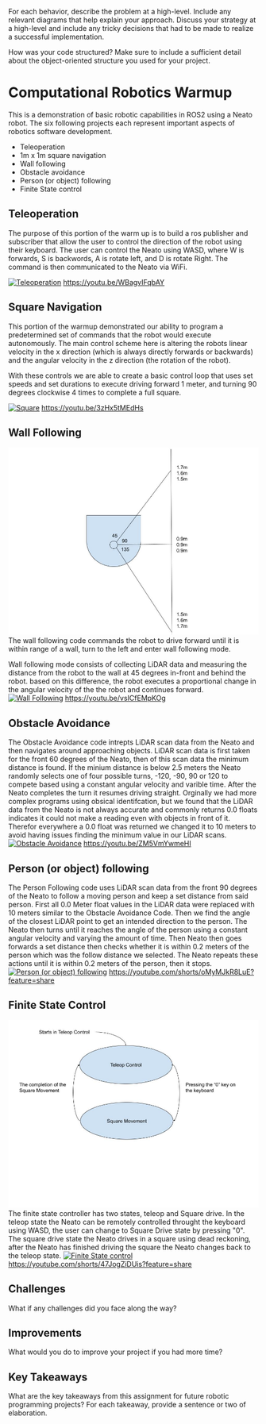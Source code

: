 For each behavior, describe the problem at a high-level. Include any relevant diagrams that help explain your approach. Discuss your strategy at a high-level and include any tricky decisions that had to be made to realize a successful implementation.

How was your code structured? Make sure to include a sufficient detail about the object-oriented structure you used for your project.

# Computational Robotics Warmup

This is a demonstration of basic robotic capabilities in ROS2 using a Neato robot. The six following projects each represent important aspects of robotics software development.

- Teleoperation
- 1m x 1m square navigation
- Wall following
- Obstacle avoidance
- Person (or object) following
- Finite State control

## Teleoperation

The purpose of this portion of the warm up is to build a ros publisher and subscriber that allow the user to control the direction of the robot using their keyboard. The user can control the Neato using WASD, where W is forwards, S is backwords, A is rotate left, and D is rotate Right. The command is then communicated to the Neato via WiFi.

[![Teleoperation](https://img.youtube.com/vi/WBagvIFqbAY/hqdefault.jpg)](https://youtu.be/WBagvIFqbAY "Teleoperation")
https://youtu.be/WBagvIFqbAY

## Square Navigation

This portion of the warmup demonstrated our ability to program a predetermined set of commands that the robot would execute autonomously. The main control scheme here is altering the robots linear velocity in the x direction (which is always directly forwards or backwards) and the angular velocity in the z direction (the rotation of the robot).

With these controls we are able to create a basic control loop that uses set speeds and set durations to execute driving forward 1 meter, and turning 90 degrees clockwise 4 times to complete a full square.

[![Square](https://img.youtube.com/vi/3zHx5tMEdHs/hqdefault.jpg)](https://youtu.be/3zHx5tMEdHs "Square")
https://youtu.be/3zHx5tMEdHs

## Wall Following

![Wall Following](./Imgs/Neate%20Wall%20Follower.jpg)
The wall following code commands the robot to drive forward until it is within range of a wall, turn to the left and enter wall following mode.

Wall following mode consists of collecting LiDAR data and measuring the distance from the robot to the wall at 45 degrees in-front and behind the robot. based on this difference, the robot executes a proportional change in the angular velocity of the the robot and continues forward.
[![Wall Following](https://img.youtube.com/vi/vsICfEMpKOg/hqdefault.jpg)](https://youtu.be/vsICfEMpKOg "Wall Following")
https://youtu.be/vsICfEMpKOg

## Obstacle Avoidance

The Obstacle Avoidance code intrepts LiDAR scan data from the Neato and then navigates around approaching objects. LiDAR scan data is first taken for the front 60 degrees of the Neato, then of this scan data the minimum distance is found. If the minium distance is below 2.5 meters the Neato randomly selects one of four possible turns, -120, -90, 90 or 120 to compete based using a constant angular velocity and varible time. After the Neato completes the turn it resumes driving straight. Orginally we had more complex programs using obsical identifcation, but we found that the LiDAR data from the Neato is not always accurate and commonly returns 0.0 floats indicates it could not make a reading even with objects in front of it. Therefor everywhere a 0.0 float was returned we changed it to 10 meters to avoid having issues finding the minimum value in our LiDAR scans.
[![Obstacle Avoidance](https://img.youtube.com/vi/ZM5VmYwmeHI/hqdefault.jpg)](https://youtu.be/ZM5VmYwmeHI "Obstacle Avoidance")
https://youtu.be/ZM5VmYwmeHI

## Person (or object) following

The Person Following code uses LiDAR scan data from the front 90 degrees of the Neato to follow a moving person and keep a set distance from said person. First all 0.0 Meter float values in the LiDAR data were replaced with 10 meters similar to the Obstacle Avoidance Code. Then we find the angle of the closest LiDAR point to get an intended direction to the person. The Neato then turns until it reaches the angle of the person using a constant angular velocity and varying the amount of time. Then Neato then goes forwards a set distance then checks whether it is within 0.2 meters of the person which was the follow distance we selected. The Neato repeats these actions until it is within 0.2 meters of the person, then it stops.
[![Person (or object) following](https://img.youtube.com/vi/oMyMJkR8LuE/hqdefault.jpg)](https://youtu.be/oMyMJkR8LuE "Person (or object) following")
https://youtube.com/shorts/oMyMJkR8LuE?feature=share

## Finite State Control

![Finite State Control](./Imgs/Finite%20State%20Controller%20Comprobo.jpg)
The finite state controller has two states, teleop and Square drive. In the teleop state the Neato can be remotely controlled throught the keyboard using WASD, the user can change to Square Drive state by pressing "0". The square drive state the Neato drives in a square using dead reckoning, after the Neato has finished driving the square the Neato changes back to the teleop state.
[![Finite State control](https://img.youtube.com/vi/47JogZiDUis/hqdefault.jpg)](https://youtu.be/47JogZiDUis "Finite State control")
https://youtube.com/shorts/47JogZiDUis?feature=share

## Challenges

What if any challenges did you face along the way?

## Improvements

What would you do to improve your project if you had more time?

## Key Takeaways

What are the key takeaways from this assignment for future robotic programming projects? For each takeaway, provide a sentence or two of elaboration.
